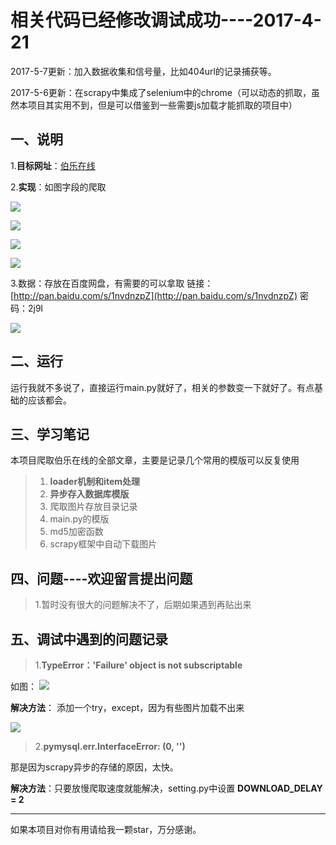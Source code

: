 
# 相关代码已经修改调试成功----2017-4-21 #
2017-5-7更新：加入数据收集和信号量，比如404url的记录捕获等。

2017-5-6更新：在scrapy中集成了selenium中的chrome（可以动态的抓取，虽然本项目其实用不到，但是可以借鉴到一些需要js加载才能抓取的项目中）
## 一、说明 ##
1.**目标网址**：[伯乐在线](http://blog.jobbole.com/all-posts/)

2.**实现**：如图字段的爬取

![](http://images2015.cnblogs.com/blog/1129740/201704/1129740-20170421165045212-1343267528.png)

![](http://images2015.cnblogs.com/blog/1129740/201704/1129740-20170421165114431-15645702.png)

![](http://images2015.cnblogs.com/blog/1129740/201704/1129740-20170421165148681-920566995.png)

![](http://i.imgur.com/e2v2i8h.png)

3.数据：存放在百度网盘，有需要的可以拿取 链接：[http://pan.baidu.com/s/1nvdnzpZ](http://pan.baidu.com/s/1nvdnzpZ) 密码：2j9l

![](http://images2015.cnblogs.com/blog/1129740/201704/1129740-20170421165249665-1896012238.png)


## 二、运行 ##

运行我就不多说了，直接运行main.py就好了，相关的参数变一下就好了。有点基础的应该都会。

## 三、学习笔记 ##
本项目爬取伯乐在线的全部文章，主要是记录几个常用的模版可以反复使用

> 1. **loader机制和item处理**
> 2. **异步存入数据库模版**
> 3. 爬取图片存放目录记录
> 4. main.py的模版
> 5. md5加密函数
> 6. scrapy框架中自动下载图片


## 四、问题----欢迎留言提出问题 ##

> 1.暂时没有很大的问题解决不了，后期如果遇到再贴出来


## 五、调试中遇到的问题记录 ##
>1.**TypeError：'Failure' object is not subscriptable**

如图：
![](http://i.imgur.com/ddOAtQ1.png)

**解决方法**： 添加一个try，except，因为有些图片加载不出来

![](http://i.imgur.com/bpGaPzh.png)

>2.**pymysql.err.InterfaceError: (0, '')**

那是因为scrapy异步的存储的原因，太快。

**解决方法**：只要放慢爬取速度就能解决，setting.py中设置 **DOWNLOAD_DELAY = 2**

----------

如果本项目对你有用请给我一颗star，万分感谢。
